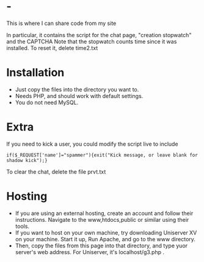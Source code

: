 # -
This is where I can share code from my site

In particular, it contains the script for the chat page, "creation stopwatch" and the CAPTCHA
Note that the stopwatch counts time since it was installed. To reset it, delete time2.txt

# Installation
* Just copy the files into the directory you want to. 
* Needs PHP, and should work with default settings.
* You do not need MySQL.

# Extra
If you need to kick a user, you could modify the script live to include
  
    if($_REQUEST['name']="spammer"){exit("Kick message, or leave blank for shadow kick");}
  
To clear the chat, delete the file prvt.txt

# Hosting
* If you are using an external hosting, create an account and follow their instructions. Navigate to the www,htdocs,public or similar using their tools.
* If you want to host on your own machine, try downloading Uniserver XV on your machine. Start it up, Run Apache, and go to the www directory.
* Then, copy the files from this page into that directory, and type yuor server's web address. For Uniserver, it's localhost/g3.php .
